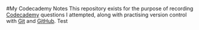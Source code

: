 #My Codecademy Notes
This repository exists for the purpose of recording [Codecademy](http://www.codecademy.com/) questions I attempted, along with practising version control with [Git](http://git-scm.com/) and [GitHub](https://github.com/). Test
